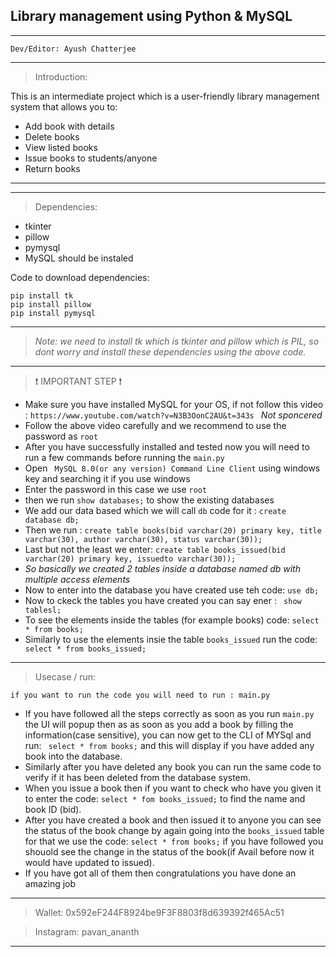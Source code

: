 ## Library management using Python & MySQL
-----------------------------------------------------------------------------------------------------------------------------------------------------------------------------------

```
Dev/Editor: Ayush Chatterjee
```
-----------------------------------------------------------------------------------------------------------------------------------------------------------------------------------

>Introduction:

This is an intermediate project which is a user-friendly library management system that allows you to:
- Add book with details
- Delete books
- View listed books
- Issue books to students/anyone
- Return books
-----------------------------------------------------------------------------------------------------------------------------------------------------------------------------------

-----------------------------------------------------------------------------------------------------------------------------------------------------------------------------------

>Dependencies:

- tkinter
- pillow
- pymysql
- MySQL should be instaled

Code to download dependencies:
```
pip install tk
pip install pillow
pip install pymysql
```
---------------------------------------------------------------------------------------------------------------------------------------------------------------------------------

>_Note: we need to install tk which is tkinter and pillow which is PIL, so dont worry and install these dependencies using the above code._

---------------------------------------------------------------------------------------------------------------------------------------------------------------------------------

>❗ IMPORTANT STEP ❗

- Make sure you have installed MySQL for your OS, if not follow this video : ```https://www.youtube.com/watch?v=N3B3OonC2AU&t=343s ``` *Not sponcered*
- Follow the above video carefully and we recommend to use the password as ```root``` 
- After you have successfully installed and tested now you will need to run a few commands before running the ```main.py```
- Open ``` MySQL 8.0(or any version) Command Line Client``` using windows key and searching it if you use windows
- Enter the password in this case we use ```root```
- then we run ```show databases;``` to show the existing databases
- We add our data based which we will call `db` code for it : ```create database db;```
- Then we run : ```create table books(bid varchar(20) primary key, title varchar(30), author varchar(30), status varchar(30));```
- Last but not the least we enter: ```create table books_issued(bid varchar(20) primary key, issuedto varchar(30));```
- *So basically we created 2 tables inside a database named db with multiple access elements*
- Now to enter into the database you have created use teh code: ```use db;```
- Now to ckeck the tables you have created you can say ener : ``` show tablesl;```
- To see the elements inside the tables (for example books) code: ```select * from books;```
- Similarly to use the elements insie the table ```books_issued``` run the code: ``` select * from books_issued;```

---------------------------------------------------------------------------------------------------------------------------------------------------------------------------------
 
 >Usecase / run:

```  
if you want to run the code you will need to run : main.py
```

- If you have followed all the steps correctly as soon as you run ```main.py``` the UI will popup then as as soon as you add a book by filling the information(case sensitive), you can now get to the CLI of MYSql and run: ``` select * from books;``` and this will display if you have added any book into the database.
- Similarly after you have deleted any book you can run the same code to verify if it has been deleted from the database system.
- When you issue a book then if you want to check who have you given it to enter the code: ```select * fom books_issued;``` to find the name and book ID (bid).
- After you have created a book and then issued it to anyone you can see the status of the book change by again going into the ```books_issued``` table for that we use the code: ```select * from books;``` if you have followed you shouold see the change in the status of the book(if Avail before now it would have updated to issued).
- If you have got all of them then congratulations you have done an amazing job

---------------------------------------------------------------------------------------------------------------------------------------------------------------------------------        
>Wallet: 0x592eF244F8924be9F3F8803f8d639392f465Ac51

>Instagram: pavan_ananth

--------------------------------------------------------------------------------------------------------------------------------------------------------------------------------






















